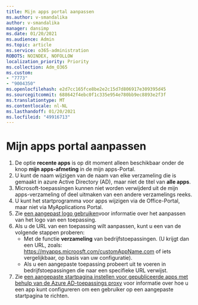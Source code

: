```yaml
---
title: Mijn apps portal aanpassen
ms.author: v-smandalika
author: v-smandalika
manager: dansimp
ms.date: 01/20/2021
ms.audience: Admin
ms.topic: article
ms.service: o365-administration
ROBOTS: NOINDEX, NOFOLLOW
localization_priority: Priority
ms.collection: Adm_O365
ms.custom:
- "7773"
- "9004350"
ms.openlocfilehash: e2d7cc165fce8be2e2c15d7d806917e309395d45
ms.sourcegitcommit: 688642f4ebc0f1c335e954e780bb9ec8893e2f3f
ms.translationtype: MT
ms.contentlocale: nl-NL
ms.lasthandoff: 01/20/2021
ms.locfileid: "49916713"
---
```

# <a name="customize-myapps-portal"></a>Mijn apps portal aanpassen

1. De optie **recente apps** is op dit moment alleen beschikbaar onder de knop **mijn apps-afmeting** in de mijn apps-Portal.
2. U kunt de naam wijzigen van de naam van elke verzameling die is gemaakt in azure Active Directory (AD), maar niet de titel van **alle apps**.
3. Microsoft-toepassingen kunnen niet worden verwijderd uit de mijn apps-verzameling of deel uitmaken van een andere verzamelings reeks.
4. U kunt het startprogramma voor apps wijzigen via de Office-Portal, maar niet via MyApplications Portal.
5. Zie [een aangepast logo gebruiken](https://docs.microsoft.com/azure/active-directory/manage-apps/add-application-portal-configure#use-a-custom-logo)voor informatie over het aanpassen van het logo van een toepassing.
6. Als u de URL van een toepassing wilt aanpassen, kunt u een van de volgende stappen proberen:
    - Met de functie **verzameling** van bedrijfstoepassingen. (U krijgt dan een URL, zoals: https://myapps.microosft.com/customAppName.com of iets vergelijkbaar, op basis van uw configuratie).
    - Als u een aangepaste toepassing probeert uit te voeren in bedrijfstoepassingen die naar een specifieke URL verwijst.
7. Zie [een aangepaste startpagina instellen voor gepubliceerde apps met behulp van de Azure AD-toepassings proxy](https://docs.microsoft.com/azure/active-directory/manage-apps/application-proxy-configure-custom-home-page) voor informatie over hoe u een app kunt configureren om een gebruiker op een aangepaste startpagina te richten.
